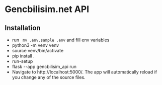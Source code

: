 # Gencbilisim.net API

## Installation
- run ``` mv .env.sample .env``` and fill env variables
- python3 -m venv venv
- source venv/bin/activate
- pip install . 
- run-setup
- flask --app gencbilisim_api run
- Navigate to http://localhost:5000/. The app will automatically reload if you change any of the source files.